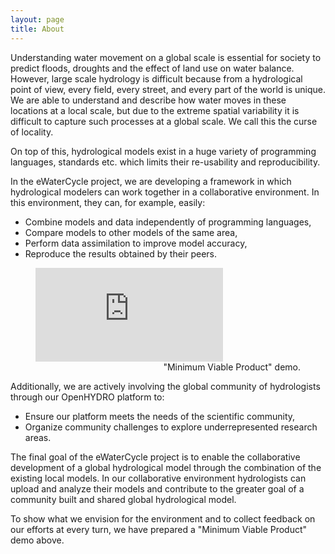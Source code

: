 ```yaml
---
layout: page
title: About
---
```



Understanding water movement on a global scale is essential for society
to predict floods, droughts and the effect of land use on water balance.
However, large scale hydrology is difficult because from a hydrological
point of view, every field, every street, and every part of the world is
unique. We are able to understand and describe how water moves in these
locations at a local scale, but due to the extreme spatial variability
it is difficult to capture such processes at a global scale. We call
this the curse of locality.

On top of this, hydrological models exist in a huge variety of
programming languages, standards etc. which limits their re-usability
and reproducibility.

In the eWaterCycle project, we are developing a framework in which
hydrological modelers can work together in a collaborative environment.
In this environment, they can, for example, easily:
* Combine models and data independently of programming languages,
* Compare models to other models of the same area,
* Perform data assimilation to improve model accuracy,
* Reproduce the results obtained by their peers.

<figure>
<div class="aspect-ratio">
<iframe src="https://www.youtube.com/embed/uv_9zSGVFJs" frameborder="0" allowfullscreen></iframe>
</div>
<figcaption style="text-align:right">"Minimum Viable Product" demo.</figcaption>
</figure>

Additionally, we are actively involving the global community of hydrologists
through our OpenHYDRO platform to:
* Ensure our platform meets the needs of the scientific community,
* Organize community challenges to explore underrepresented research areas.

The final goal of the eWaterCycle project is to enable the collaborative
development of a global hydrological model through the combination of the
existing local models. In our collaborative environment hydrologists can upload
and analyze their models and contribute to the greater goal of a community
built and shared global hydrological model.

To show what we envision for the environment and to collect feedback on our
efforts at every turn, we have prepared a "Minimum Viable Product" demo above.
